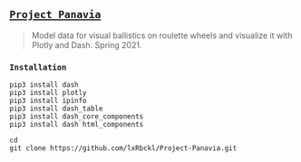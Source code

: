 ## [`Project Panavia`](http://lxrbckl.com/Project-Panavia)
> Model data for visual ballistics on roulette wheels and visualize it with Plotly and Dash. Spring 2021.

### `Installation`
```
pip3 install dash
pip3 install plotly
pip3 install ipinfo
pip3 install dash_table
pip3 install dash_core_components
pip3 install dash html_components

cd
git clone https://github.com/lxRbckl/Project-Panavia.git
```
